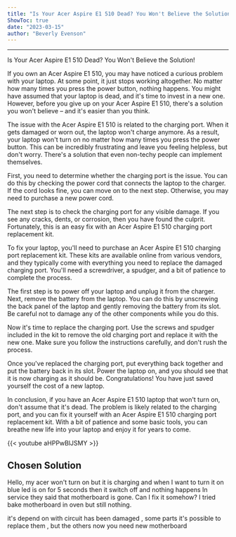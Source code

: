 ```yaml
---
title: "Is Your Acer Aspire E1 510 Dead? You Won't Believe the Solution!"
ShowToc: true 
date: "2023-03-15"
author: "Beverly Evenson"
---
```

*****
Is Your Acer Aspire E1 510 Dead? You Won't Believe the Solution!

If you own an Acer Aspire E1 510, you may have noticed a curious problem with your laptop. At some point, it just stops working altogether. No matter how many times you press the power button, nothing happens. You might have assumed that your laptop is dead, and it's time to invest in a new one. However, before you give up on your Acer Aspire E1 510, there's a solution you won't believe – and it's easier than you think.

The issue with the Acer Aspire E1 510 is related to the charging port. When it gets damaged or worn out, the laptop won't charge anymore. As a result, your laptop won't turn on no matter how many times you press the power button. This can be incredibly frustrating and leave you feeling helpless, but don't worry. There's a solution that even non-techy people can implement themselves.

First, you need to determine whether the charging port is the issue. You can do this by checking the power cord that connects the laptop to the charger. If the cord looks fine, you can move on to the next step. Otherwise, you may need to purchase a new power cord.

The next step is to check the charging port for any visible damage. If you see any cracks, dents, or corrosion, then you have found the culprit. Fortunately, this is an easy fix with an Acer Aspire E1 510 charging port replacement kit.

To fix your laptop, you'll need to purchase an Acer Aspire E1 510 charging port replacement kit. These kits are available online from various vendors, and they typically come with everything you need to replace the damaged charging port. You'll need a screwdriver, a spudger, and a bit of patience to complete the process.

The first step is to power off your laptop and unplug it from the charger. Next, remove the battery from the laptop. You can do this by unscrewing the back panel of the laptop and gently removing the battery from its slot. Be careful not to damage any of the other components while you do this.

Now it's time to replace the charging port. Use the screws and spudger included in the kit to remove the old charging port and replace it with the new one. Make sure you follow the instructions carefully, and don't rush the process.

Once you've replaced the charging port, put everything back together and put the battery back in its slot. Power the laptop on, and you should see that it is now charging as it should be. Congratulations! You have just saved yourself the cost of a new laptop.

In conclusion, if you have an Acer Aspire E1 510 laptop that won't turn on, don't assume that it's dead. The problem is likely related to the charging port, and you can fix it yourself with an Acer Aspire E1 510 charging port replacement kit. With a bit of patience and some basic tools, you can breathe new life into your laptop and enjoy it for years to come.

{{< youtube aHPPwBlJSMY >}} 



## Chosen Solution
 Hello, my acer won't turn on but it is charging and when I want to turn it on blue led is on for 5 seconds then it switch off and nothing happens
In service they said that motherboard is gone.
Can I fix it somehow?
I tried bake motherboard in oven but still nothing.

 it's depend  on with circuit has been damaged , some parts it's possible to replace  them  ,  but the others now you need new motherboard




